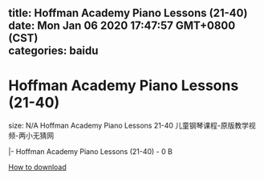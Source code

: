 
title: Hoffman Academy Piano Lessons (21-40)
date: Mon Jan 06 2020 17:47:57 GMT+0800 (CST)    
categories: baidu
---

# Hoffman Academy Piano Lessons (21-40)
size: N/A
 Hoffman Academy Piano Lessons 21-40 儿童钢琴课程-原版教学视频-两小无猜网
 
|- Hoffman Academy Piano Lessons (21-40) - 0 B

[How to download](https://bpcam.bemobtrk.com/go/2ceec3aa-1ca2-46d6-b9ff-aaa5c184517c?jno=5112)